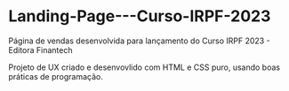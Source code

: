 # Landing-Page---Curso-IRPF-2023
Página de vendas desenvolvida para lançamento do Curso IRPF 2023 - Editora Finantech

Projeto de UX criado e desenvovlido com HTML e CSS puro, usando boas práticas de programação.
